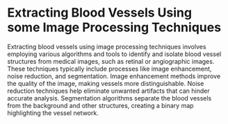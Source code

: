 # Extracting Blood Vessels Using some Image Processing Techniques

Extracting blood vessels using image processing techniques involves employing various algorithms and tools to identify and isolate blood vessel structures from medical images, such as retinal or angiographic images. 
These techniques typically include processes like image enhancement, noise reduction, and segmentation. Image enhancement methods improve the quality of the image, making vessels more distinguishable. 
Noise reduction techniques help eliminate unwanted artifacts that can hinder accurate analysis. 
Segmentation algorithms separate the blood vessels from the background and other structures, creating a binary map highlighting the vessel network.
